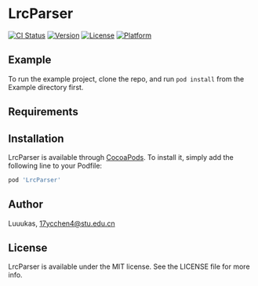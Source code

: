 # LrcParser

[![CI Status](https://img.shields.io/travis/Luuukas/LrcParser.svg?style=flat)](https://travis-ci.org/Luuukas/LrcParser)
[![Version](https://img.shields.io/cocoapods/v/LrcParser.svg?style=flat)](https://cocoapods.org/pods/LrcParser)
[![License](https://img.shields.io/cocoapods/l/LrcParser.svg?style=flat)](https://cocoapods.org/pods/LrcParser)
[![Platform](https://img.shields.io/cocoapods/p/LrcParser.svg?style=flat)](https://cocoapods.org/pods/LrcParser)

## Example

To run the example project, clone the repo, and run `pod install` from the Example directory first.

## Requirements

## Installation

LrcParser is available through [CocoaPods](https://cocoapods.org). To install
it, simply add the following line to your Podfile:

```ruby
pod 'LrcParser'
```

## Author

Luuukas, 17ycchen4@stu.edu.cn

## License

LrcParser is available under the MIT license. See the LICENSE file for more info.
